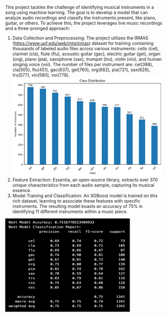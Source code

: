 This project tackles the challenge of identifying musical instruments in a song using machine learning. The goal is to develop a model that can analyze audio recordings and classify the instruments present, like piano, guitar, or others.
To achieve this, the project leverages live music recordings and a three-pronged approach:

1. Data Collection and Preprocessing: The project utilizes the IRMAS (https://www.upf.edu/web/mtg/irmas) dataset for training containing thousands of labeled audio files across various instruments: cello (cel), clarinet (cla), flute (flu), acoustic guitar (gac), electric guitar (gel), organ (org), piano (pia), saxophone (sax), trumpet (tru), violin (vio), and human singing voice (voi). The number of files per instrument are: cel(388), cla(505), flu(451), gac(637), gel(760), org(682), pia(721), sax(626), tru(577), vio(580), voi(778).
![alt text](output.png)
2. Feature Extraction: Essentia, an open-source library, extracts over 370 unique characteristics from each audio sample, capturing its musical essence.
3. Model Training and Classification: An XGBoost model is trained on this rich dataset, learning to associate these features with specific instruments. The resulting model boasts an accuracy of 75% in identifying 11 different instruments within a music piece.

<img src="Model_Classification_Report.png" alt="Model Classification Report" width="400" height="300"><br>

